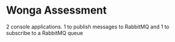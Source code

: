# Wonga Assessment
2 console applications. 1 to publish messages to RabbitMQ and 1 to subscribe to a RabbitMQ queue
